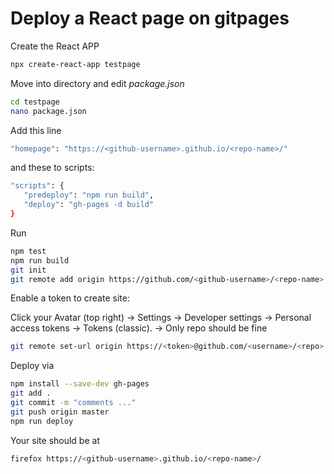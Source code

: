 # Deploy a React page on gitpages


Create the React APP

```bash
npx create-react-app testpage
```

Move into directory and edit _package.json_
```bash
cd testpage
nano package.json
```

Add this line
```bash
"homepage": "https://<github-username>.github.io/<repo-name>/"
```
and these to scripts:
```bash
"scripts": {
   "predeploy": "npm run build",
   "deploy": "gh-pages -d build"
}
```

Run

```bash
npm test
npm run build
git init
git remote add origin https://github.com/<github-username>/<repo-name>.git
```

Enable a token to create site:

Click your Avatar (top right) → Settings → Developer settings → Personal access tokens → Tokens (classic). -> Only repo should be fine

```bash
git remote set-url origin https://<token>@github.com/<username>/<repo>
```



Deploy via

```bash
npm install --save-dev gh-pages
git add .
git commit -m "comments ..."
git push origin master
npm run deploy
```

Your site should be at 

```bash
firefox https://<github-username>.github.io/<repo-name>/
```

